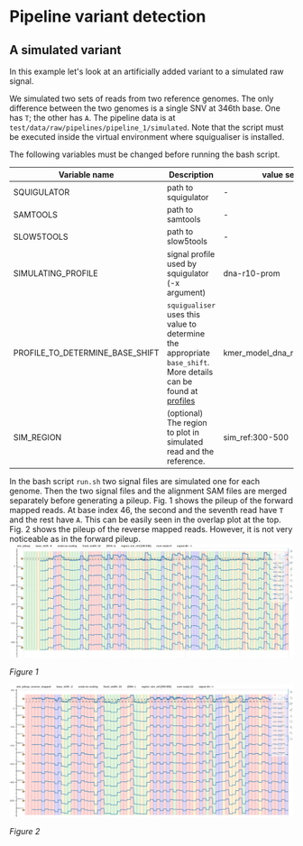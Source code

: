 # Pipeline variant detection

## A simulated variant

In this example let's look at an artificially added variant to a simulated raw signal.

We simulated two sets of reads from two reference genomes. The only difference between the two genomes is a single SNV at 346th base.
One has `T`; the other has `A`.
The pipeline data is at `test/data/raw/pipelines/pipeline_1/simulated`.
Note that the script must be executed inside the virtual environment where squigualiser is installed.

The following variables must be changed before running the bash script.

| **Variable name**               | **Description**                                                                                                                                                                                                      | **value set for this pipeline**          |
|---------------------------------|----------------------------------------------------------------------------------------------------------------------------------------------------------------------------------------------------------------------|------------------------------------------|
| SQUIGULATOR                     | path to squigulator                                                                                                                                                                                                  | -                                        |
| SAMTOOLS                        | path to samtools                                                                                                                                                                                                     | -                                        |
| SLOW5TOOLS                      | path to slow5tools                                                                                                                                                                                                   | -                                        |
| SIMULATING_PROFILE              | signal profile used by squigulator (-x argument)                                                                                                                                                                     | dna-r10-prom                             |
| PROFILE_TO_DETERMINE_BASE_SHIFT | `squigualiser` uses this value to determine the appropriate `base_shift`. More details can be found at [profiles](profiles.md)                                                                                       | kmer_model_dna_r10.4.1_e8.2_400bps_9_mer |
| SIM_REGION                      | (optional) The region to plot in simulated read and the reference.                                                                                                                                                   | sim_ref:300-500                          |

In the bash script `run.sh` two signal files are simulated one for each genome. Then the two signal files and the alignment SAM files are merged separately before generating a pileup.
Fig. 1 shows the pileup of the forward mapped reads. At base index 46, the second and the seventh read have `T` and the rest have `A`. This can be easily seen in the overlap plot at the top.
Fig. 2 shows the pileup of the reverse mapped reads. However, it is not very noticeable as in the forward pileup.
![image](figures/variants/simulated_variant_forward.png)

*Figure 1*

![image](figures/variants/simulated_variant_reverse.png)

*Figure 2*



